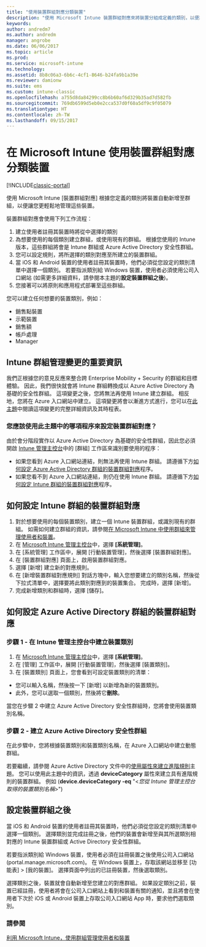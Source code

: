 ```yaml
---
title: "使用裝置群組對應分類裝置"
description: "使用 Microsoft Intune 裝置群組對應來將裝置分組成定義的類別，以便讓您更輕鬆地管理那些裝置。"
keywords: 
author: andredm7
ms.author: andredm
manager: angrobe
ms.date: 06/06/2017
ms.topic: article
ms.prod: 
ms.service: microsoft-intune
ms.technology: 
ms.assetid: 8b8c06a3-6b6c-4cf1-8646-b24fa9b1a39e
ms.reviewer: damionw
ms.suite: ems
ms.custom: intune-classic
ms.openlocfilehash: a755d8da84299cc8b6b60af6d329b35ad7d582fb
ms.sourcegitcommit: 769db6599d5eb0e2cca537d0f60a5df9c9f05079
ms.translationtype: HT
ms.contentlocale: zh-TW
ms.lasthandoff: 09/15/2017
---
```

# <a name="categorize-devices-with-device-group-mapping-in-microsoft-intune"></a>在 Microsoft Intune 使用裝置群組對應分類裝置

[!INCLUDE[classic-portal](../includes/classic-portal.md)]

使用 Microsoft Intune [裝置群組對應] 根據您定義的類別將裝置自動新增至群組，以便讓您更輕鬆地管理這些裝置。 

裝置群組對應會使用下列工作流程︰
1. 建立使用者註冊其裝置時將從中選擇的類別
2. 為想要使用的每個類別建立群組，或使用現有的群組。 根據您使用的 Intune 版本，這些群組將會是 Intune 群組或 Azure Active Directory 安全性群組。
2. 您可以設定規則，將所選擇的類別對應至所建立的裝置群組。
3. 當 iOS 和 Android 裝置的使用者註冊其裝置時，他們必須從您設定的類別清單中選擇一個類別。 若要指派類別給 Windows 裝置，使用者必須使用公司入口網站 (如需更多詳細資料，請參閱本主題的**設定裝置群組之後**)。
4. 您接著可以將原則和應用程式部署至這些群組。

您可以建立任何想要的裝置類別，例如：
* 銷售點裝置
* 示範裝置
* 銷售額
* 帳戶處理
* Manager

## <a name="important-information-about-a-change-in-group-management-for-intune"></a>Intune 群組管理變更的重要資訊

我們正根據您的意見反應來整合跨 Enterprise Mobility + Security 的群組和目標體驗。 因此，我們很快就會將 Intune 群組轉換成以 Azure Active Directory 為基礎的安全性群組。 這項變更之後，您將無法再使用 Intune 建立群組。 相反地，您將在 Azure 入口網站中建立。 這項變更將會以漸進方式進行，您可以在[此主題](use-groups-to-manage-users-and-devices-with-microsoft-intune.md)中閱讀這項變更的完整詳細資訊及其時程表。

### <a name="which-procedure-in-this-topic-should-you-use-to-configure-device-group-mapping"></a>您應該使用此主題中的哪項程序來設定裝置群組對應？

由於會分階段實作以 Azure Active Directory 為基礎的安全性群組，因此您必須開啟 [Intune 管理主控台](https://manage.microsoft.com)中的 [群組] 工作區來識別要使用的程序：

-  如果您看到 Azure 入口網站連結，則無法再使用 Intune 群組。 請遵循下方[如何設定 Azure Active Directory 群組的裝置群組對應](/intune-classic/deploy-use/categorize-devices-with-device-group-mapping-in-microsoft-intune#how-to-configure-device-group-mapping-for-azure-active-directory-groups)程序。
-  如果您看不到 Azure 入口網站連結，則仍在使用 Intune 群組。 請遵循下方[如何設定 Intune 群組的裝置群組對應](/intune-classic/deploy-use/categorize-devices-with-device-group-mapping-in-microsoft-intune#how-to-configure-device-group-mapping-for-intune-groups)程序。

## <a name="how-to-configure-device-group-mapping-for-intune-groups"></a>如何設定 Intune 群組的裝置群組對應
1. 對於想要使用的每個裝置類別，建立一個 Intune 裝置群組，或識別現有的群組。 如需如何建立群組的資訊，請參閱[在 Microsoft Intune 中使用群組來管理使用者和裝置](use-groups-to-manage-users-and-devices-with-microsoft-intune.md)。
2. 在 [Microsoft Intune 管理主控台](https://manage.microsoft.com)中，選擇 **[系統管理]**。
3. 在 [系統管理] 工作區中，展開 [行動裝置管理]，然後選擇 [裝置群組對應]。
4. 在 [裝置群組對應] 頁面上，啟用裝置群組對應。
5. 選擇 [新增] 建立新的對應規則。
6. 在 [新增裝置群組對應規則] 對話方塊中，輸入您想要建立的類別名稱，然後從下拉式清單中，選擇要將此類別對應到的裝置集合。 完成時，選擇 [新增]。
7. 完成新增類別和群組時，選擇 [儲存]。



## <a name="how-to-configure-device-group-mapping-for-azure-active-directory-groups"></a>如何設定 Azure Active Directory 群組的裝置群組對應

### <a name="step-1---create-device-categories-in-the-intune-administration-console"></a>步驟 1 - 在 Intune 管理主控台中建立裝置類別
1. 在 [Microsoft Intune 管理主控台](https://manage.microsoft.com)中，選擇 **[系統管理]**。
3. 在 [管理] 工作區中，展開 [行動裝置管理]，然後選擇 [裝置類別]。
4. 在 [裝置類別] 頁面上，您會看到可設定裝置類別的清單： 
- 您可以輸入名稱，然後按一下 [新增] 以新增為新的裝置類別。
- 此外，您可以選取一個類別，然後將它**刪除**。

當您在步驟 2 中建立 Azure Active Directory 安全性群組時，您將會使用裝置類別名稱。

### <a name="step-2---create-azure-active-directory-security-groups"></a>步驟 2 - 建立 Azure Active Directory 安全性群組

在此步驟中，您將根據裝置類別和裝置類別名稱，在 Azure 入口網站中建立動態群組。

若要繼續，請參閱 Azure Active Directory 文件中的[使用屬性來建立進階規則](https://azure.microsoft.com/documentation/articles/active-directory-accessmanagement-groups-with-advanced-rules/#using-attributes-to-create-rules-for-device-objects)主題。
您可以使用此主題中的資訊，透過 **deviceCategory** 屬性來建立具有進階規則的裝置群組。
例如 (**device.deviceCategory -eq** "<*您從 Intune 管理主控台取得的裝置類別名稱*>")


## <a name="after-you-configure-device-groups"></a>設定裝置群組之後

當 iOS 和 Android 裝置的使用者註冊其裝置時，他們必須從您設定的類別清單中選擇一個類別。 選擇類別並完成註冊之後，他們的裝置會新增至與其所選類別相對應的 Intune 裝置群組或 Active Directory 安全性群組。

若要指派類別給 Windows 裝置，使用者必須在註冊裝置之後使用公司入口網站 (portal.manage.microsoft.com)。 在 Windows 裝置上，存取該網站並移至 [功能表] > [我的裝置]。 選擇頁面中列出的已註冊裝置，然後選取類別。 

選擇類別之後，裝置就會自動新增至您建立的對應群組。 如果設定類別之前，裝置已經註冊，使用者將會在公司入口網站上看到和裝置有關的通知，並且將會在使用者下次於 iOS 或 Android 裝置上存取公司入口網站 App 時，要求他們選取類別。



### <a name="see-also"></a>請參閱
[利用 Microsoft Intune，使用群組管理使用者和裝置](use-groups-to-manage-users-and-devices-with-microsoft-intune.md)
